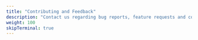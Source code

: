 ```yaml
---
title: "Contributing and Feedback"
description: "Contact us regarding bug reports, feature requests and contributing."
weight: 100
skipTerminal: true
---
```

